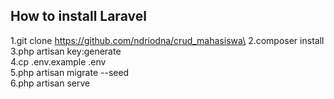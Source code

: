 
## How to install Laravel

1.git clone https://github.com/ndriodna/crud_mahasiswa\
2.composer install\
3.php artisan key:generate\
4.cp .env.example .env\
5.php artisan migrate --seed\
6.php artisan serve
